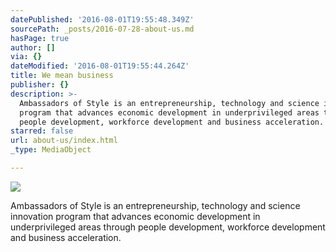 ```yaml
---
datePublished: '2016-08-01T19:55:48.349Z'
sourcePath: _posts/2016-07-28-about-us.md
hasPage: true
author: []
via: {}
dateModified: '2016-08-01T19:55:44.264Z'
title: We mean business
publisher: {}
description: >-
  Ambassadors of Style is an entrepreneurship, technology and science innovation
  program that advances economic development in underprivileged areas through
  people development, workforce development and business acceleration.
starred: false
url: about-us/index.html
_type: MediaObject

---
```

![](https://the-grid-user-content.s3-us-west-2.amazonaws.com/dd793f82-0664-460e-87eb-5795a82cf4d2.jpg)

Ambassadors of Style is an entrepreneurship, technology and science innovation program that advances economic development in underprivileged areas through people development, workforce development and business acceleration.